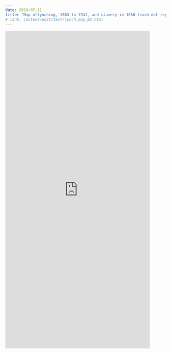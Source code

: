 ```yaml
---
date: 2019-07-11
title: "Map oflynching, 1883 to 1941, and slavery in 1860 (each dot represents one black lynching victim)"
# link: content/post/test/lynch_map_02.html
---
```


<iframe src="https://s3.amazonaws.com/davidrigbysociology/slave_lynchdot_map_02.html" width="90%" height="1000px" style="border:none;"></iframe>

